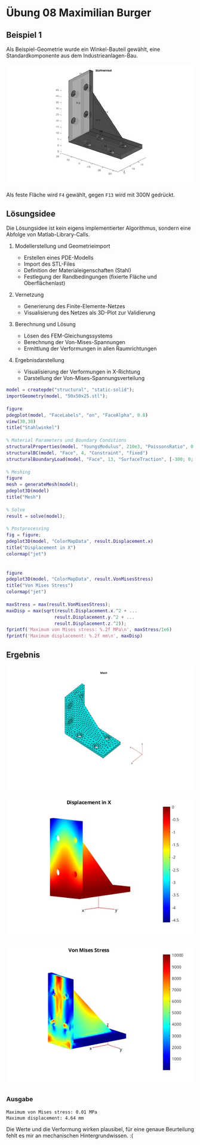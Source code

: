 # Übung 08 Maximilian Burger

## Beispiel 1

Als Beispiel-Geometrie wurde ein Winkel-Bauteil gewählt, eine Standardkomponente aus dem Industrieanlagen-Bau.

![alt text](img/winkel_faces.jpg)

Als feste Fläche wird `F4` gewählt, gegen `F13` wird mit $300 N$ gedrückt.

## Lösungsidee
Die Lösungsidee ist kein eigens implementierter Algorithmus, sondern eine Abfolge von Matlab-Library-Calls.

1. Modellerstellung und Geometrieimport
    - Erstellen eines PDE-Modells
    - Import des STL-Files
    - Definition der Materialeigenschaften (Stahl)
    - Festlegung der Randbedingungen (fixierte Fläche und Oberflächenlast)


2. Vernetzung
    - Generierung des Finite-Elemente-Netzes
    - Visualisierung des Netzes als 3D-Plot zur Validierung

3. Berechnung und Lösung
    - Lösen des FEM-Gleichungssystems
    - Berechnung der Von-Mises-Spannungen
    - Ermittlung der Verformungen in allen Raumrichtungen

4. Ergebnisdarstellung
    - Visualisierung der Verformungen in X-Richtung
    - Darstellung der Von-Mises-Spannungsverteilung

```matlab
model = createpde("structural", "static-solid");
importGeometry(model, "50x50x25.stl");

figure
pdegplot(model, "FaceLabels", "on", "FaceAlpha", 0.8)
view(30,30)
title("Stahlwinkel")

% Material Parameters und Boundary Conditions
structuralProperties(model, "YoungsModulus", 210e3, "PoissonsRatio", 0.29)
structuralBC(model, "Face", 4, "Constraint", "fixed")
structuralBoundaryLoad(model, "Face", 13, "SurfaceTraction", [-300; 0; 0])

% Meshing
figure
mesh = generateMesh(model);
pdeplot3D(model)
title("Mesh")

% Solve
result = solve(model);

% Postprocessing
fig = figure;
pdeplot3D(model, "ColorMapData", result.Displacement.x)
title("Displacement in X")
colormap("jet")


figure
pdeplot3D(model, "ColorMapData", result.VonMisesStress)
title("Von Mises Stress")
colormap("jet")

maxStress = max(result.VonMisesStress);
maxDisp = max(sqrt(result.Displacement.x.^2 + ...
                  result.Displacement.y.^2 + ...
                  result.Displacement.z.^2));
fprintf('Maximum von Mises stress: %.2f MPa\n', maxStress/1e6)
fprintf('Maximum displacement: %.2f mm\n', maxDisp)
```

## Ergebnis

![alt text](img/winkel_mesh.jpg)

![alt text](img/winkel_displacement.jpg)

![alt text](img/winkel_mise.jpg)

### Ausgabe
```
Maximum von Mises stress: 0.01 MPa
Maximum displacement: 4.64 mm
```

Die Werte und die Verformung wirken plausibel, für eine genaue Beurteilung fehlt es mir an mechanischen Hintergrundwissen. :(